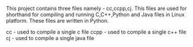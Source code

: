 
This project contains three files namely - cc,ccpp,cj.
This files are used for shorthand for compiling and running C,C++,Python and Java files in Linux platform.
These files are written in Python.

cc - used to compile a single c file
ccpp - used to compile a single c++ file
cj - used to compile a single java file
